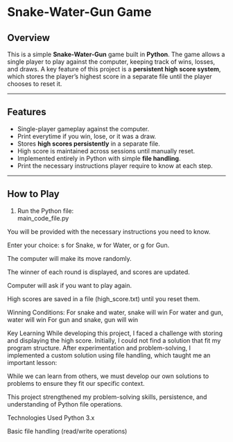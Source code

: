 # Snake-Water-Gun Game

## Overview
This is a simple **Snake-Water-Gun** game built in **Python**. The game allows a single player to play against the computer, keeping track of wins, losses, and draws. A key feature of this project is a **persistent high score system**, which stores the player’s highest score in a separate file until the player chooses to reset it.

---

## Features
- Single-player gameplay against the computer.
- Print everytime if you win, lose, or it was a draw.
- Stores **high scores persistently** in a separate file.
- High score is maintained across sessions until manually reset.
- Implemented entirely in Python with simple **file handling**.
- Print the necessary instructions player require to know at each step.

---

## How to Play
1. Run the Python file:  
main_code_file.py


You will be provided with the necessary instructions you need to know.

Enter your choice: s for Snake, w for Water, or g for Gun.

The computer will make its move randomly.

The winner of each round is displayed, and scores are updated.

Computer will ask if you want to play again.

High scores are saved in a file (high_score.txt) until you reset them.

Winning Conditions:
For snake and water, snake will win
For water and gun, water will win
For gun and snake, gun will win

Key Learning
While developing this project, I faced a challenge with storing and displaying the high score. Initially, I could not find a solution that fit my program structure. After experimentation and problem-solving, I implemented a custom solution using file handling, which taught me an important lesson:

While we can learn from others, we must develop our own solutions to problems to ensure they fit our specific context.

This project strengthened my problem-solving skills, persistence, and understanding of Python file operations.

Technologies Used
Python 3.x

Basic file handling (read/write operations)


